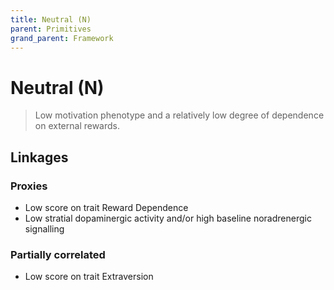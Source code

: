 ```yaml
---
title: Neutral (N)
parent: Primitives
grand_parent: Framework
---
```


# Neutral (N)

>Low motivation phenotype and a relatively low degree of dependence on external rewards.

## Linkages

### Proxies

* Low score on trait Reward Dependence
* Low stratial dopaminergic activity and/or high baseline noradrenergic signalling

### Partially correlated

* Low score on trait Extraversion





